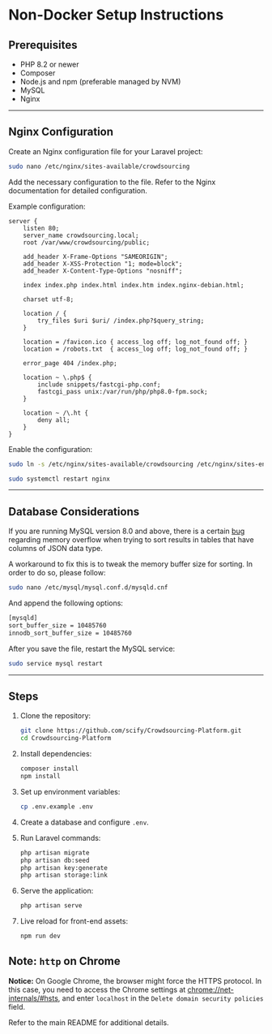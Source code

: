 # Non-Docker Setup Instructions

## Prerequisites

- PHP 8.2 or newer
- Composer
- Node.js and npm (preferable managed by NVM)
- MySQL
- Nginx

---

## Nginx Configuration

Create an Nginx configuration file for your Laravel project:

```bash
sudo nano /etc/nginx/sites-available/crowdsourcing
```

Add the necessary configuration to the file. Refer to the Nginx documentation for detailed configuration.

Example configuration:

```nginx
server {
    listen 80;
    server_name crowdsourcing.local;
    root /var/www/crowdsourcing/public;

    add_header X-Frame-Options "SAMEORIGIN";
    add_header X-XSS-Protection "1; mode=block";
    add_header X-Content-Type-Options "nosniff";

    index index.php index.html index.htm index.nginx-debian.html;

    charset utf-8;

    location / {
        try_files $uri $uri/ /index.php?$query_string;
    }

    location = /favicon.ico { access_log off; log_not_found off; }
    location = /robots.txt  { access_log off; log_not_found off; }

    error_page 404 /index.php;

    location ~ \.php$ {
        include snippets/fastcgi-php.conf;
        fastcgi_pass unix:/var/run/php/php8.0-fpm.sock;
    }

    location ~ /\.ht {
        deny all;
    }
}
```

Enable the configuration:

```bash
sudo ln -s /etc/nginx/sites-available/crowdsourcing /etc/nginx/sites-enabled/

sudo systemctl restart nginx
```

---

## Database Considerations

If you are running MySQL version 8.0 and above, there is a certain [bug](https://bugs.mysql.com/bug.php?id=103465)
regarding memory overflow when trying to sort results in tables that have columns of JSON data type.

A workaround to fix this is to tweak the memory buffer size for sorting.
In order to do so, please follow:

```bash
sudo nano /etc/mysql/mysql.conf.d/mysqld.cnf
```

And append the following options:

```bash
[mysqld]
sort_buffer_size = 10485760
innodb_sort_buffer_size = 10485760
```

After you save the file, restart the MySQL service:

```bash
sudo service mysql restart
```

---

## Steps

1. Clone the repository:
    ```bash
    git clone https://github.com/scify/Crowdsourcing-Platform.git
    cd Crowdsourcing-Platform
    ```

2. Install dependencies:
    ```bash
    composer install
    npm install
    ```

3. Set up environment variables:
    ```bash
    cp .env.example .env
    ```

4. Create a database and configure `.env`.

5. Run Laravel commands:
    ```bash
    php artisan migrate
    php artisan db:seed
    php artisan key:generate
    php artisan storage:link
    ```

6. Serve the application:
    ```bash
    php artisan serve
    ```
7. Live reload for front-end assets:
    ```bash
    npm run dev
    ```

## Note: `http` on Chrome

**Notice:** On Google Chrome, the browser might force the HTTPS protocol. In this case, you need to access the Chrome
settings at [chrome://net-internals/#hsts](chrome://net-internals/#hsts), and enter `localhost` in the `Delete domain security policies
` field.

Refer to the main README for additional details.
